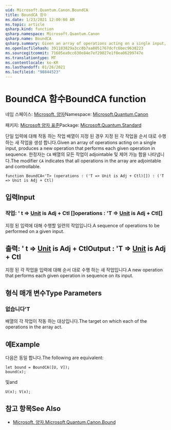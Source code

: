 ```yaml
---
uid: Microsoft.Quantum.Canon.BoundCA
title: BoundCA 함수
ms.date: 1/23/2021 12:00:00 AM
ms.topic: article
qsharp.kind: function
qsharp.namespace: Microsoft.Quantum.Canon
qsharp.name: BoundCA
qsharp.summary: Given an array of operations acting on a single input, produces a new operation that performs each given operation in sequence. The modifier `CA` indicates that all operations in the array are adjointable and controllable.
ms.openlocfilehash: 391183829a3cc8b7aa8051767dcfc6bec9638223
ms.sourcegitcommit: 71605ea9cc630e84e7ef29027e1f0ea06299747e
ms.translationtype: MT
ms.contentlocale: ko-KR
ms.lasthandoff: 01/26/2021
ms.locfileid: "98844523"
---
```

# <a name="boundca-function"></a><span data-ttu-id="075d4-102">BoundCA 함수</span><span class="sxs-lookup"><span data-stu-id="075d4-102">BoundCA function</span></span>

<span data-ttu-id="075d4-103">네임 스페이스: [Microsoft. 양자](xref:Microsoft.Quantum.Canon)</span><span class="sxs-lookup"><span data-stu-id="075d4-103">Namespace: [Microsoft.Quantum.Canon](xref:Microsoft.Quantum.Canon)</span></span>

<span data-ttu-id="075d4-104">패키지: [Microsoft 양자 표준](https://nuget.org/packages/Microsoft.Quantum.Standard)</span><span class="sxs-lookup"><span data-stu-id="075d4-104">Package: [Microsoft.Quantum.Standard](https://nuget.org/packages/Microsoft.Quantum.Standard)</span></span>


<span data-ttu-id="075d4-105">단일 입력에 대해 작동 하는 작업 배열이 지정 된 경우 지정 된 각 작업을 순서 대로 수행 하는 새 작업을 생성 합니다.</span><span class="sxs-lookup"><span data-stu-id="075d4-105">Given an array of operations acting on a single input, produces a new operation that performs each given operation in sequence.</span></span>
<span data-ttu-id="075d4-106">한정자는 `CA` 배열의 모든 작업이 adjointable 및 제어 가능 함을 나타냅니다.</span><span class="sxs-lookup"><span data-stu-id="075d4-106">The modifier `CA` indicates that all operations in the array are adjointable and controllable.</span></span>

```qsharp
function BoundCA<'T> (operations : ('T => Unit is Adj + Ctl)[]) : ('T => Unit is Adj + Ctl)
```


## <a name="input"></a><span data-ttu-id="075d4-107">입력</span><span class="sxs-lookup"><span data-stu-id="075d4-107">Input</span></span>

### <a name="operations--t--unit--is-adj--ctl"></a><span data-ttu-id="075d4-108">작업: ' t => [Unit](xref:microsoft.quantum.lang-ref.unit)  is Adj + Ctl []</span><span class="sxs-lookup"><span data-stu-id="075d4-108">operations : 'T => [Unit](xref:microsoft.quantum.lang-ref.unit)  is Adj + Ctl[]</span></span>

<span data-ttu-id="075d4-109">지정 된 입력에 대해 수행할 일련의 작업입니다.</span><span class="sxs-lookup"><span data-stu-id="075d4-109">A sequence of operations to be performed on a given input.</span></span>



## <a name="output--t--unit--is-adj--ctl"></a><span data-ttu-id="075d4-110">출력: ' t => [Unit](xref:microsoft.quantum.lang-ref.unit)  is Adj + Ctl</span><span class="sxs-lookup"><span data-stu-id="075d4-110">Output : 'T => [Unit](xref:microsoft.quantum.lang-ref.unit)  is Adj + Ctl</span></span>

<span data-ttu-id="075d4-111">지정 된 각 작업을 입력에 대해 순서 대로 수행 하는 새 작업입니다.</span><span class="sxs-lookup"><span data-stu-id="075d4-111">A new operation that performs each given operation in sequence on its input.</span></span>

## <a name="type-parameters"></a><span data-ttu-id="075d4-112">형식 매개 변수</span><span class="sxs-lookup"><span data-stu-id="075d4-112">Type Parameters</span></span>

### <a name="t"></a><span data-ttu-id="075d4-113">없습니다</span><span class="sxs-lookup"><span data-stu-id="075d4-113">'T</span></span>

<span data-ttu-id="075d4-114">배열의 각 작업이 작동 하는 대상입니다.</span><span class="sxs-lookup"><span data-stu-id="075d4-114">The target on which each of the operations in the array act.</span></span>

## <a name="example"></a><span data-ttu-id="075d4-115">예</span><span class="sxs-lookup"><span data-stu-id="075d4-115">Example</span></span>

<span data-ttu-id="075d4-116">다음은 동일 합니다.</span><span class="sxs-lookup"><span data-stu-id="075d4-116">The following are equivalent:</span></span>

```qsharp
let bound = BoundCA([U, V]);
bound(x);
```

<span data-ttu-id="075d4-117">및</span><span class="sxs-lookup"><span data-stu-id="075d4-117">and</span></span>

```qsharp
U(x); V(x);
```

## <a name="see-also"></a><span data-ttu-id="075d4-118">참고 항목</span><span class="sxs-lookup"><span data-stu-id="075d4-118">See Also</span></span>

- [<span data-ttu-id="075d4-119">Microsoft. 양자.</span><span class="sxs-lookup"><span data-stu-id="075d4-119">Microsoft.Quantum.Canon.Bound</span></span>](xref:Microsoft.Quantum.Canon.Bound)